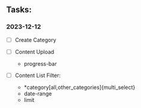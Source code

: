## Tasks:

### 2023-12-12

-[ ] Create Category

-[ ] Content Upload
  - progress-bar

-[ ] Content List Filter:
  - *category[all,other_categories]{multi_select}
  - date-range
  - limit




